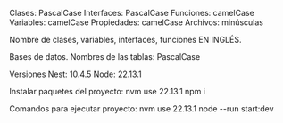 Clases: PascalCase
Interfaces: PascalCase
Funciones: camelCase
Variables: camelCase
Propiedades: camelCase
Archivos: minúsculas

Nombre de clases, variables, interfaces, funciones EN INGLÉS.

Bases de datos.
Nombres de las tablas: PascalCase

Versiones
Nest: 10.4.5
Node: 22.13.1

Instalar paquetes del proyecto:
nvm use 22.13.1
npm i

Comandos para ejecutar proyecto:
nvm use 22.13.1
node --run start:dev
